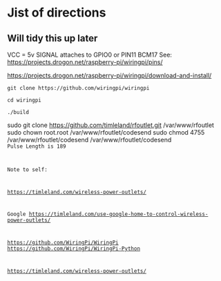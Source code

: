 # Jist of directions

## Will tidy this up later
VCC = 5v
SIGNAL attaches to GPIO0 or PIN11 BCM17
See:
https://projects.drogon.net/raspberry-pi/wiringpi/pins/

https://projects.drogon.net/raspberry-pi/wiringpi/download-and-install/

`git clone https://github.com/wiringpi/wiringpi`

`cd wiringpi`

`./build`

sudo git clone https://github.com/timleland/rfoutlet.git /var/www/rfoutlet
sudo chown root.root /var/www/rfoutlet/codesend
sudo chmod 4755 /var/www/rfoutlet/codesend
/var/www/rfoutlet/codesend <code>
Pulse Length is 189

Note to self:

https://timleland.com/wireless-power-outlets/

Google
https://timleland.com/use-google-home-to-control-wireless-power-outlets/

https://github.com/WiringPi/WiringPi
https://github.com/WiringPi/WiringPi-Python


https://timleland.com/wireless-power-outlets/